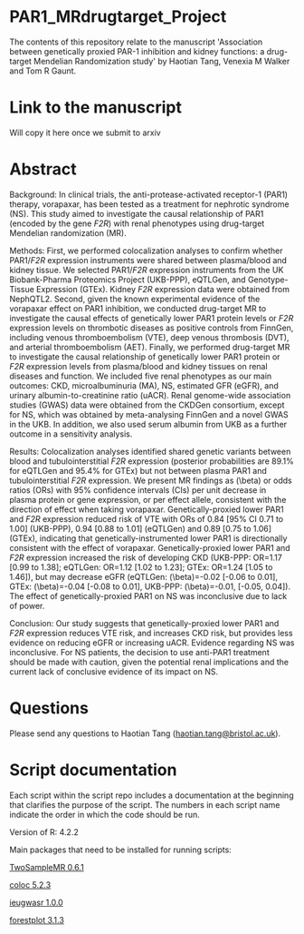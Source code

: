 # PAR1_MRdrugtarget_Project

The contents of this repository relate to the manuscript 'Association between genetically proxied PAR-1 inhibition and kidney functions: a drug-target Mendelian Randomization study' by Haotian Tang, Venexia M Walker and Tom R Gaunt.

# Link to the manuscript

Will copy it here once we submit to arxiv

# Abstract

Background: In clinical trials, the anti-protease-activated receptor-1 (PAR1) therapy, vorapaxar, has been tested as a treatment for nephrotic syndrome (NS). This study aimed to investigate the causal relationship of PAR1 (encoded by the gene *F2R*) with renal phenotypes using drug-target Mendelian randomization (MR).

Methods: First, we performed colocalization analyses to confirm whether PAR1/*F2R* expression instruments were shared between plasma/blood and kidney tissue. We selected PAR1/*F2R* expression instruments from the UK Biobank-Pharma Proteomics Project (UKB-PPP), eQTLGen, and Genotype-Tissue Expression (GTEx). Kidney *F2R* expression data were obtained from NephQTL2. 
Second, given the known experimental evidence of the vorapaxar effect on PAR1 inhibition, we conducted drug-target MR to investigate the causal effects of genetically lower PAR1 protein levels or *F2R* expression levels on thrombotic diseases as positive controls from FinnGen, including venous thromboembolism (VTE), deep venous thrombosis (DVT), and arterial thromboembolism (AET). 
Finally, we performed drug-target MR to investigate the causal relationship of genetically lower PAR1 protein or *F2R* expression levels from plasma/blood and kidney tissues on renal diseases and function. We included five renal phenotypes as our main outcomes: CKD, microalbuminuria (MA), NS, estimated GFR (eGFR), and urinary albumin-to-creatinine ratio (uACR). Renal genome-wide association studies (GWAS) data were obtained from the CKDGen consortium, except for NS, which was obtained by meta-analysing FinnGen and a novel GWAS in the UKB. In addition, we also used serum albumin from UKB as a further outcome in a sensitivity analysis. 

Results: Colocalization analyses identified shared genetic variants between blood and tubulointerstitial *F2R* expression (posterior probabilities are 89.1% for eQTLGen and 95.4\% for GTEx) but not between plasma PAR1 and tubulointerstitial *F2R* expression.
We present MR findings as \(\beta\) or odds ratios (ORs) with 95\% confidence intervals (CIs) per unit decrease in plasma protein or gene expression, or per effect allele, consistent with the direction of effect when taking vorapaxar.
Genetically-proxied lower PAR1 and *F2R* expression reduced risk of VTE with ORs of 0.84 [95\% CI 0.71 to 1.00] (UKB-PPP), 0.94 [0.88 to 1.01] (eQTLGen) and 0.89 [0.75 to 1.06] (GTEx), indicating that genetically-instrumented lower PAR1 is directionally consistent with the effect of vorapaxar. Genetically-proxied lower PAR1 and *F2R* expression increased the risk of developing CKD (UKB-PPP: OR=1.17 [0.99 to 1.38]; eQTLGen: OR=1.12 [1.02 to 1.23]; GTEx: OR=1.24 [1.05 to 1.46]), but may decrease eGFR (eQTLGen: \(\beta\)=-0.02 [-0.06 to 0.01], GTEx: \(\beta\)=-0.04 [-0.08 to 0.01], UKB-PPP: \(\beta\)=-0.01, [-0.05, 0.04]). The effect of genetically-proxied PAR1 on NS was inconclusive due to lack of power.

Conclusion: Our study suggests that genetically-proxied lower PAR1 and *F2R* expression reduces VTE risk, and increases CKD risk, but provides less evidence on reducing eGFR or increasing uACR. Evidence regarding NS was inconclusive. For NS patients, the decision to use anti-PAR1 treatment should be made with caution, given the potential renal implications and the current lack of conclusive evidence of its impact on NS.

# Questions
Please send any questions to Haotian Tang (haotian.tang@bristol.ac.uk).

# Script documentation

Each script within the script repo includes a documentation at the beginning that clarifies the purpose of the script. The numbers in each script name indicate the order in which the code should be run.

Version of R: 4.2.2

Main packages that need to be installed for running scripts: 

[TwoSampleMR 0.6.1](https://github.com/MRCIEU/TwoSampleMR)

[coloc 5.2.3](https://chr1swallace.github.io/coloc/)

[ieugwasr 1.0.0](https://mrcieu.github.io/ieugwasr)

[forestplot 3.1.3](https://github.com/gforge/forestplot)

